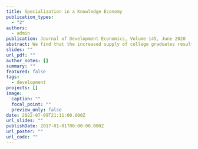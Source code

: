 ```yaml
---
title: Specialization in a Knowledge Economy
publication_types:
  - "2"
authors:
  - admin
publication: Journal of Development Economics, Volume 145, June 2020
abstract: We find that the increased supply of college graduates resulting from college enrollment expansion in China increases college premiums for older cohorts and decreases college premiums for younger cohorts. This finding is inconsistent with the canonical model that assumes substitution among workers of different ages. We subsequently build a simple model that considers complementarities among workers of different ages and different skill levels. Our model predicts that the college premium of senior workers increases with the supply of young college graduates when skill is a scarce resource. The model’s predictions are supported by empirical tests.
slides: ""
url_pdf: ""
author_notes: []
summary: ""
featured: false
tags:
  - development
projects: []
image:
  caption: ""
  focal_point: ""
  preview_only: false
date: 2022-07-09T21:11:00.000Z
url_slides: ""
publishDate: 2017-01-01T00:00:00.000Z
url_poster: ""
url_code: ""
---
```

